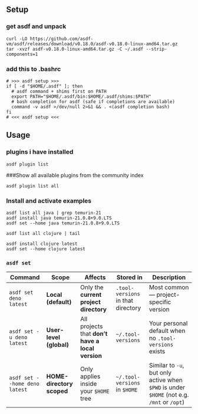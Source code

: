 
## Setup
### get asdf and unpack
```
curl -LO https://github.com/asdf-vm/asdf/releases/download/v0.18.0/asdf-v0.18.0-linux-amd64.tar.gz
tar -xvzf asdf-v0.18.0-linux-amd64.tar.gz -C ~/.asdf --strip-components=1
```

### add this to .bashrc 
```
# >>> asdf setup >>>
if [ -d "$HOME/.asdf" ]; then
  # asdf command + shims first on PATH
  export PATH="$HOME/.asdf/bin:$HOME/.asdf/shims:$PATH"
  # bash completion for asdf (safe if completions are available)
  command -v asdf >/dev/null 2>&1 && . <(asdf completion bash)
fi
# <<< asdf setup <<<
```

## Usage
### plugins i have installed
```
asdf plugin list
```

###Show all available plugins from the community index
```
asdf plugin list all
```

### Install and activate examples
```
asdf list all java | grep temurin-21
asdf install java temurin-21.0.8+9.0.LTS
asdf set --home java temurin-21.0.8+9.0.LTS

asdf list all clojure | tail

asdf install clojure latest
asdf set --home clojure latest
```

### `asdf set`

| Command                       | Scope                     | Affects                                          | Stored in                          | Description                                                                               |
| ----------------------------- | ------------------------- | ------------------------------------------------ | ---------------------------------- | ----------------------------------------------------------------------------------------- |
| `asdf set deno latest`        | **Local (default)**       | Only the **current project directory**           | `.tool-versions` in that directory | Most common — project-specific version                                                    |
| `asdf set -u deno latest`     | **User-level (global)**   | All projects that **don’t have a local version** | `~/.tool-versions`                 | Your personal default when no `.tool-versions` exists                                     |
| `asdf set --home deno latest` | **HOME-directory scoped** | Only applies inside your `$HOME` tree            | `~/.tool-versions` in `$HOME`      | Similar to `-u`, but only active when `$PWD` is under `$HOME` (not e.g. `/mnt` or `/opt`) |

